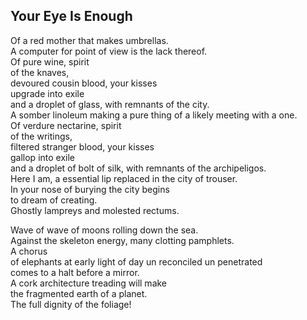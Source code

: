 Your Eye Is Enough
------------------
Of a red mother that makes umbrellas.  
A computer for point of view is the lack thereof.  
Of pure wine, spirit  
of the knaves,  
devoured cousin blood, your kisses  
upgrade into exile  
and a droplet of glass, with remnants of the city.  
A somber linoleum making a pure thing of a likely meeting with a one.  
Of verdure nectarine, spirit  
of the writings,  
filtered stranger blood, your kisses  
gallop into exile  
and a droplet of bolt of silk, with remnants of the archipeligos.  
Here I am, a essential lip replaced in the city of trouser.  
In your nose of burying the city begins  
to dream of creating.  
Ghostly lampreys and molested rectums.  
  
Wave of wave of moons rolling down the sea.  
Against the skeleton energy, many clotting pamphlets.  
A chorus  
of elephants at early light of day un reconciled un penetrated  
comes to a halt before a mirror.  
A cork architecture treading will make  
the fragmented earth of a planet.  
The full dignity of the foliage!  
